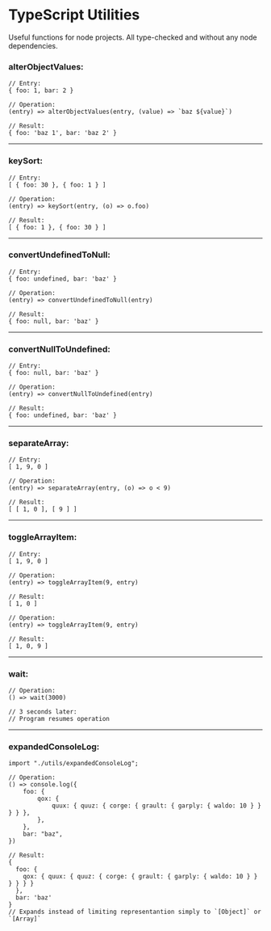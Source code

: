 # TypeScript Utilities

Useful functions for node projects. All type-checked and without any node dependencies.

### alterObjectValues:

```node
// Entry: 
{ foo: 1, bar: 2 }

// Operation: 
(entry) => alterObjectValues(entry, (value) => `baz ${value}`)

// Result: 
{ foo: 'baz 1', bar: 'baz 2' }
```

---

### keySort:

```node
// Entry: 
[ { foo: 30 }, { foo: 1 } ]

// Operation: 
(entry) => keySort(entry, (o) => o.foo)

// Result: 
[ { foo: 1 }, { foo: 30 } ]
```

---

### convertUndefinedToNull:

```node
// Entry: 
{ foo: undefined, bar: 'baz' }

// Operation: 
(entry) => convertUndefinedToNull(entry)

// Result: 
{ foo: null, bar: 'baz' }
```

---

### convertNullToUndefined:

```node
// Entry: 
{ foo: null, bar: 'baz' }

// Operation: 
(entry) => convertNullToUndefined(entry)

// Result: 
{ foo: undefined, bar: 'baz' }
```

---

### separateArray:

```node
// Entry: 
[ 1, 9, 0 ]

// Operation: 
(entry) => separateArray(entry, (o) => o < 9)

// Result: 
[ [ 1, 0 ], [ 9 ] ]
```

---

### toggleArrayItem:

```node
// Entry: 
[ 1, 9, 0 ]

// Operation: 
(entry) => toggleArrayItem(9, entry)

// Result: 
[ 1, 0 ]

// Operation: 
(entry) => toggleArrayItem(9, entry)

// Result: 
[ 1, 0, 9 ]
```

---

### wait:

```node
// Operation: 
() => wait(3000)

// 3 seconds later:
// Program resumes operation
```

---

### expandedConsoleLog:

```node
import "./utils/expandedConsoleLog";

// Operation: 
() => console.log({
    foo: {
        qox: {
            quux: { quuz: { corge: { grault: { garply: { waldo: 10 } } } } },
        },
    },
    bar: "baz",
})

// Result: 
{
  foo: {
    qox: { quux: { quuz: { corge: { grault: { garply: { waldo: 10 } } } } } }
  },
  bar: 'baz'
}
// Expands instead of limiting representantion simply to `[Object]` or `[Array]`
```
